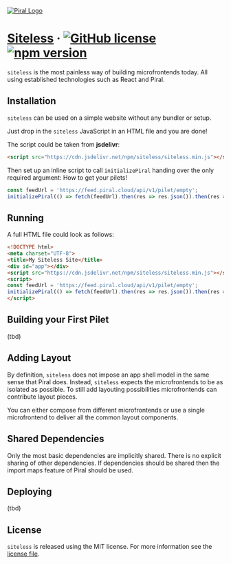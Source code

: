 [![Piral Logo](https://github.com/smapiot/piral/raw/master/docs/assets/logo.png)](https://piral.io)

# [Siteless](https://piral.io) &middot; [![GitHub license](https://img.shields.io/badge/license-MIT-blue.svg)](https://github.com/smapiot/piral/blob/master/LICENSE) [![npm version](https://img.shields.io/npm/v/siteless.svg?style=flat)](https://www.npmjs.com/package/siteless)

`siteless` is the most painless way of building microfrontends today. All using established technologies such as React and Piral.

## Installation

`siteless` can be used on a simple website without any bundler or setup.

Just drop in the `siteless` JavaScript in an HTML file and you are done!

The script could be taken from **jsdelivr**:

```html
<script src="https://cdn.jsdelivr.net/npm/siteless/siteless.min.js"></script>
```

Then set up an inline script to call `initializePiral` handing over the only required argument: How to get your pilets!

```js
const feedUrl = 'https://feed.piral.cloud/api/v1/pilet/empty';
initializePiral(() => fetch(feedUrl).then(res => res.json()).then(res => res.items));
```

## Running

A full HTML file could look as follows:

```html
<!DOCTYPE html>
<meta charset="UTF-8">
<title>My Siteless Site</title>
<div id="app"></div>
<script src="https://cdn.jsdelivr.net/npm/siteless/siteless.min.js"></script>
<script>
const feedUrl = 'https://feed.piral.cloud/api/v1/pilet/empty';
initializePiral(() => fetch(feedUrl).then(res => res.json()).then(res => res.items));
</script>
```

## Building your First Pilet

(tbd)

## Adding Layout

By definition, `siteless` does not impose an app shell model in the same sense that Piral does. Instead, `siteless` expects the microfrontends to be as isolated as possible. To still add layouting possibilities microfrontends can contribute layout pieces.

You can either compose from different microfrontends or use a single microfrontend to deliver all the common layout components.

## Shared Dependencies

Only the most basic dependencies are implicitly shared. There is no explicit sharing of other dependencies. If dependencies should be shared then the import maps feature of Piral should be used.

## Deploying

(tbd)

## License

`siteless` is released using the MIT license. For more information see the [license file](./LICENSE).
